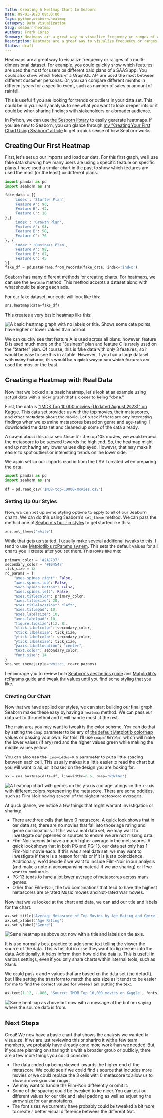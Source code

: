 ```yaml
---
Title: Creating A Heatmap Chart In Seaborn
Date: 09-01-2023 09:00:00
Tags: python,seaborn,heatmap
Category: Data Visualization
Slug: seaborn-heatmap
Authors: Frank Corso
Summary: Heatmaps are a great way to visualize frequency or ranges of a multi-dimensional dataset. Learn how to create them in Python using Seaborn.
Description: Heatmaps are a great way to visualize frequency or ranges of a multi-dimensional dataset. Learn how to create them in Python using Seaborn.
Status: draft
---
```


Heatmaps are a great way to visualize frequency or ranges of a multi-dimensional dataset. For example, you could quickly show which features are used the most for users on different paid plans of a SAAS app. You could also show which fields of a GraphQL API are used the most between different customer personas. Or, you can compare different months in different years for a specific event, such as number of sales or amount of rainfall.

This is useful if you are looking for trends or outliers in your data set. This could be in your early analysis to see what you want to look deeper into or it could be when sharing findings with stakeholders or a broader audience.

In Python, we can use [the Seaborn library]((https://seaborn.pydata.org)) to easily generate heatmaps. If you are new to Seaborn, you can glance through [my "Creating Your First Chart Using Seaborn" article](https://frankcorso.dev/seaborn.html) to get a quick sense of how Seaborn works. 

## Creating Our First Heatmap

First, let's set up our imports and load our data. For this first graph, we'll use fake data showing how many users are using a specific feature on specific plans. I have used a similar chart in the past to show which features are used the most (or the least) on different plans.

```python
import pandas as pd
import seaborn as sns

fake_data = [{
    'index': 'Starter Plan',
    'Feature A': 96,
    'Feature B': 43,
    'Feature C': 16
},{
    'index': 'Growth Plan',
    'Feature A': 93,
    'Feature B': 58,
    'Feature C': 76
}, {
    'index': 'Business Plan',
    'Feature A': 98,
    'Feature B': 87,
    'Feature C': 45
}]
fake_df = pd.DataFrame.from_records(fake_data, index='index')
```

Seaborn has many different methods for creating charts. For heatmaps, we can [use the `heatmap` method](https://seaborn.pydata.org/generated/seaborn.heatmap.html). This method accepts a dataset along with what should be along each axis.

For our fake dataset, our code will look like this:

```python
sns.heatmap(data=fake_df)
```

This creates a very basic heatmap like this:

![A basic heatmap graph with no labels or title. Shows some data points have higher or lower values than normal.]({static}/images/seaborn-heatmap/heatmap-1.png)

We can quickly see that feature A is used across all plans; however, feature B is used much more on the "Business" plan and feature C is rarely used on the "Starter" plan. Of course, this is fake data with only 3 features, so it would be easy to see this in a table. However, if you had a large dataset with many features, this would be a quick way to see which features are used the most or the least.

## Creating a Heatmap with Real Data

Now that we looked at a basic heatmap, let's look at an example using actual data with a nicer graph that's closer to being "done."

First, the data is ["IMDB Top 10,000 movies (Updated August 2023)" on Kaggle](https://www.kaggle.com/datasets/ashutoshdevpura/imdb-top-10000-movies-updated-august-2023). This data set provides us with the top movies, their metascores, and other metadata about the movie. Let's see if there are any interesting findings when we examine metascores based on genre and age-rating. I downloaded the data set and cleaned up some of the data already.

A caveat about this data set: Since it's the top 10k movies, we would expect the metascore to be skewed towards the high end. So, the heatmap might end up not having any lower values displayed. However, that may make it easier to spot outliers or interesting trends on the lower side.

We again set up our imports read in from the CSV I created when preparing the data.

```python
import pandas as pd
import seaborn as sns

df = pd.read_csv('IMDB-top-10000-movies.csv')
```

### Setting Up Our Styles

Now, we can set up some styling options to apply to all of our Seaborn charts. We can do this using Seaborn's `set_theme` method. We can pass the method one of [Seaborn's built-in styles](https://seaborn.pydata.org/tutorial/aesthetics.html#seaborn-figure-styles) to get started like this:

```python
sns.set_theme('white')
```

While that gets us started, I usually make several additional tweaks to this. I tend to use [Matplotlib's rcParams system](https://matplotlib.org/stable/tutorials/introductory/customizing.html#matplotlib-rcparams). This sets the default values for all charts you'll create after you set them. This looks like this:

```python
primary_color = '#2A8737'
secondary_color = '#104547'
tick_size = 12
rc_params = {
    "axes.spines.right": False,
    "axes.spines.top": False,
    "axes.spines.bottom": False,
    "axes.spines.left": False,
    "axes.titlecolor": primary_color,
    "axes.titlesize": 20,
    "axes.titlelocation": "left",
    "axes.titlepad": 10,
    "axes.labelsize": 10,
    "axes.labelpad": 10,
    "figure.figsize":(12, 8),
    "xtick.labelcolor": secondary_color,
    "xtick.labelsize": tick_size,
    "ytick.labelcolor": secondary_color,
    "ytick.labelsize": tick_size,
    "yaxis.labellocation": "center",
    "text.color": secondary_color,
    "font.size": 14
}
sns.set_theme(style="white", rc=rc_params)
```

I encourage you to review both [Seaborn's aesthetics guide](https://seaborn.pydata.org/tutorial/aesthetics.html#seaborn-figure-styles) and [Matplotlib's rcParams guide](https://matplotlib.org/stable/tutorials/introductory/customizing.html#matplotlib-rcparams) and tweak the values until you find some styling that you like.

### Creating Our Chart

Now that we have applied our styles, we can start building our final graph. Seaborn makes these easy by having a `heatmap` method. We can pass our data set to the method and it will handle most of the rest.

The main area you may want to tweak is the color scheme. You can do that by setting the `cmap` parameter to be any of [the default Matplotlib colormap values](https://matplotlib.org/stable/tutorials/colors/colormaps.html) or passing your own. For this, I'll use `cmap='RdYlGn'` which will make the lower values (if any) red and the higher values green while making the middle values yellow.

You can also use the `linewidths=0.5` parameter to put a little spacing between each cell. This usually makes it a little easier to read the chart but you will want to adjust it based on the design you are looking for.

```python
ax = sns.heatmap(data=df, linewidths=0.5, cmap='RdYlGn')
```

![A heatmap chart with genres on the y-axis and age ratings on the x-axis with different colors representing the metascore. There are some oddities, such as Film-Noir having several of the highest metascore averages.]({static}/images/seaborn-heatmap/heatmap-2.png)

At quick glance, we notice a few things that might warrant investigation or sharing:

* There are three cells that have 0 metascore. A quick look shows that in our data set, there are no movies that fall into those age rating and genre combinations. If this was a real data set, we may want to investigate our pipelines or sources to ensure we are not missing data.
* Film-Noir seems to have a much higher average in the metascores. A quick look shows that in both PG and PG-13, our data set only has 1 Film-Noir movie each. If this was a real data set, we may want to investigate if there is a reason for this or if it is just a coincidence. Additionally, we'd decide if we want to include Film-Noir in our analysis (and make a note in accompanying material if we are sharing) or if we want to exclude it.
* PG-13 tends to have a lot lower average of metascores across many genres.
* Other than Film-Noir, the two combinations that tend to have the highest metascores are G-rated Music movies and Not-rated War movies.

Now that we've looked at the chart and data, we can add our title and labels for the chart.

```python
ax.set_title('Average Metascore of Top Movies by Age Rating and Genre')
ax.set_xlabel('Age Rating')
ax.set_ylabel('Genre')
```

![Same heatmap as above but now with a title and labels on the axis.]({static}/images/seaborn-heatmap/heatmap-3.png)

It is also normally best practice to add some text telling the viewer the source of the data. This is helpful in case they want to dig deeper into the data. Additionally, it helps inform them how old the data is. This is useful in various settings, even if you only share charts within internal tools, such as Slack.

We could pass x and y values that are based on the data set (the default), but I like setting the transform to match the axis size as it tends to be easier for me to find the correct values for where I am putting the text.

```python
ax.text(1.12, -.086, 'Source: IMDB Top 10,000 movies on Kaggle', fontsize=12, horizontalalignment='right', transform=ax.transAxes)
```

![Same heatmap as above but now with a message at the bottom saying where the source data is from.]({static}/images/seaborn-heatmap/heatmap-4.png)

## Next Steps

Great! We now have a basic chart that shows the analysis we wanted to visualize. If we are just reviewing this or sharing it with a few team members, we probably have already done more work than we needed. But, if you are planning on sharing this with a broader group or publicly, there are a few more things you could consider:

* The data ended up being skewed towards the higher end of the metascore. We could see if we could find a source that includes more movies or we could replace the 3 cells with 0 metascore to allow us to show a more granular range.
* We may want to handle the Film-Noir differently or omit it.
* Some of the spacing could be tweaked to be nicer. You can test out different values for our title and label padding as well as adjusting the arrow size for our annotations.
* The font sizes we currently have probably could be tweaked a bit more to create a better visual difference between the different text.